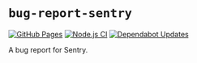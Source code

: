# `bug-report-sentry`

[![GitHub Pages](https://github.com/NatoBoram/bug-report-sentry/actions/workflows/github-pages.yaml/badge.svg)](https://github.com/NatoBoram/bug-report-sentry/actions/workflows/github-pages.yaml) [![Node.js CI](https://github.com/NatoBoram/bug-report-sentry/actions/workflows/node.js.yaml/badge.svg)](https://github.com/NatoBoram/bug-report-sentry/actions/workflows/node.js.yaml) [![Dependabot Updates](https://github.com/NatoBoram/bug-report-sentry/actions/workflows/dependabot/dependabot-updates/badge.svg)](https://github.com/NatoBoram/bug-report-sentry/actions/workflows/dependabot/dependabot-updates)

A bug report for Sentry.
